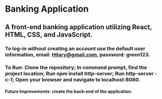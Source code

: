 # Banking Application
## A front-end banking application utilizing React, HTML, CSS, and JavaScript. 
### To log-in without creating an account use the default user information, email: Hilary@gmail.com, password: green123. 
### To Run: Clone the repository; In command prompt, find the project location; Run npm install http-server; Run http-server -c-1; Open your browser and navigate to localhost:8080. 

#### Future Improvements: create the back-end of the application. 
